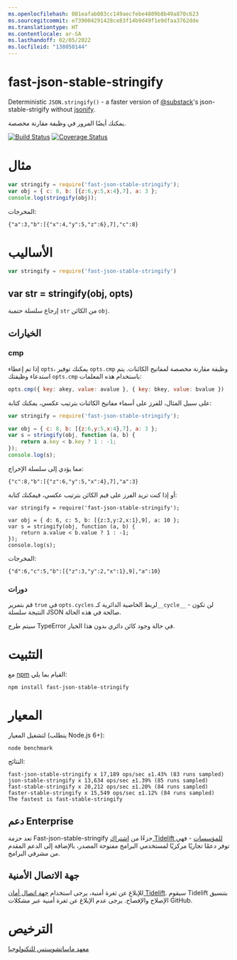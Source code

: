 ```yaml
---
ms.openlocfilehash: 081eafab083cc149aecfebe4809b8b49a870c623
ms.sourcegitcommit: e739004291428ce83f14b9d49f1e9dfaa3762dde
ms.translationtype: HT
ms.contentlocale: ar-SA
ms.lasthandoff: 02/05/2022
ms.locfileid: "138050144"
---
```

# <a name="fast-json-stable-stringify"></a>fast-json-stable-stringify

Deterministic `JSON.stringify()` - a faster version of [@substack](https://github.com/substack)'s json-stable-strigify without [jsonify](https://github.com/substack/jsonify).

يمكنك أيضًا المرور في وظيفة مقارنة مخصصة.

[![Build Status](https://travis-ci.org/epoberezkin/fast-json-stable-stringify.svg?branch=master)](https://travis-ci.org/epoberezkin/fast-json-stable-stringify)
[![Coverage Status](https://coveralls.io/repos/github/epoberezkin/fast-json-stable-stringify/badge.svg?branch=master)](https://coveralls.io/github/epoberezkin/fast-json-stable-stringify?branch=master)

# <a name="example"></a>مثال

``` js
var stringify = require('fast-json-stable-stringify');
var obj = { c: 8, b: [{z:6,y:5,x:4},7], a: 3 };
console.log(stringify(obj));
```

المخرجات:

```
{"a":3,"b":[{"x":4,"y":5,"z":6},7],"c":8}
```


# <a name="methods"></a>الأساليب

``` js
var stringify = require('fast-json-stable-stringify')
```

## <a name="var-str--stringifyobj-opts"></a>var str = stringify(obj, opts)

إرجاع سلسلة حتمية `str` من الكائن `obj`.


## <a name="options"></a>الخيارات

### <a name="cmp"></a>cmp

إذا تم إعطاء `opts`، يمكنك توفير `opts.cmp` وظيفة مقارنة مخصصة لمفاتيح الكائنات. يتم استدعاء وظيفتك `opts.cmp` باستخدام هذه المعلمات:

``` js
opts.cmp({ key: akey, value: avalue }, { key: bkey, value: bvalue })
```

على سبيل المثال، للفرز على أسماء مفاتيح الكائنات بترتيب عكسي، يمكنك كتابة:

``` js
var stringify = require('fast-json-stable-stringify');

var obj = { c: 8, b: [{z:6,y:5,x:4},7], a: 3 };
var s = stringify(obj, function (a, b) {
    return a.key < b.key ? 1 : -1;
});
console.log(s);
```

مما يؤدي إلى سلسلة الإخراج:

```
{"c":8,"b":[{"z":6,"y":5,"x":4},7],"a":3}
```

أو إذا كنت تريد الفرز على قيم الكائن بترتيب عكسي، فيمكنك كتابة:

```
var stringify = require('fast-json-stable-stringify');

var obj = { d: 6, c: 5, b: [{z:3,y:2,x:1},9], a: 10 };
var s = stringify(obj, function (a, b) {
    return a.value < b.value ? 1 : -1;
});
console.log(s);
```

المخرجات:

```
{"d":6,"c":5,"b":[{"z":3,"y":2,"x":1},9],"a":10}
```

### <a name="cycles"></a>دورات

قم بتمرير `true` في `opts.cycles` لربط الخاصية الدائرية كـ`__cycle__` - لن تكون النتيجة سلسلة JSON صالحة في هذه الحالة.

سيتم طرح TypeError في حالة وجود كائن دائري بدون هذا الخيار.


# <a name="install"></a>التثبيت

مع [npm](https://npmjs.org) القيام بما يلي:

```
npm install fast-json-stable-stringify
```


# <a name="benchmark"></a>المعيار

لتشغيل المعيار (يتطلب Node.js 6+):
```
node benchmark
```

النتائج:
```
fast-json-stable-stringify x 17,189 ops/sec ±1.43% (83 runs sampled)
json-stable-stringify x 13,634 ops/sec ±1.39% (85 runs sampled)
fast-stable-stringify x 20,212 ops/sec ±1.20% (84 runs sampled)
faster-stable-stringify x 15,549 ops/sec ±1.12% (84 runs sampled)
The fastest is fast-stable-stringify
```


## <a name="enterprise-support"></a>دعم Enterprise

تعد حزمة Fast-json-stable-stringify جزءًا من [اشتراك Tidelift للمؤسسات](https://tidelift.com/subscription/pkg/npm-fast-json-stable-stringify?utm_source=npm-fast-json-stable-stringify&utm_medium=referral&utm_campaign=enterprise&utm_term=repo) - فهي توفر دعمًا تجاريًا مركزيًا لمستخدمي البرامج مفتوحة المصدر، بالإضافة إلى الدعم المقدم من مشرفي البرامج.


## <a name="security-contact"></a>جهة الاتصال الأمنية

للإبلاغ عن ثغرة أمنية، يرجى استخدام [جهة اتصال أمان Tidelift](https://tidelift.com/security).
سيقوم Tidelift بتنسيق الإصلاح والإفصاح. يرجى عدم الإبلاغ عن ثغرة أمنية عبر مشكلات GitHub.


# <a name="license"></a>الترخيص

[معهد ماساتشوستس للتكنولوجيا](https://github.com/epoberezkin/fast-json-stable-stringify/blob/master/LICENSE)
